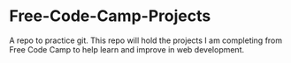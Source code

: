 # Free-Code-Camp-Projects
A repo to practice git. This repo will hold the projects I am completing from Free Code Camp to help learn and improve in web development. 
